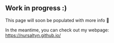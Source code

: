 ## Work in progress :)

This page will soon be populated with more info 👀

In the meantime, you can check out my webpage: https://nursaltyn.github.io/
